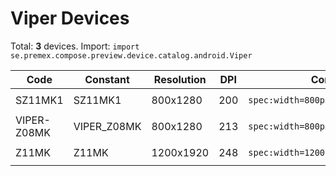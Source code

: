 # Viper Devices

Total: **3** devices. Import: `import se.premex.compose.preview.device.catalog.android.Viper`

| Code | Constant | Resolution | DPI | Compose Spec | Preview Usage |
|------|----------|------------|-----|-------------|---------------|
| SZ11MK1 | SZ11MK1 | 800x1280 | 200 | `spec:width=800px,height=1280px,dpi=200` | `@Preview(device = Viper.SZ11MK1)` |
| VIPER-Z08MK | VIPER_Z08MK | 800x1280 | 213 | `spec:width=800px,height=1280px,dpi=213` | `@Preview(device = Viper.VIPER_Z08MK)` |
| Z11MK | Z11MK | 1200x1920 | 248 | `spec:width=1200px,height=1920px,dpi=248` | `@Preview(device = Viper.Z11MK)` |

<!-- Generated automatically. Do not edit manually. -->
